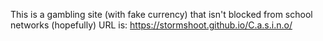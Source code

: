 This is a gambling site (with fake currency) that isn't blocked from school networks (hopefully) URL is: https://stormshoot.github.io/C.a.s.i.n.o/
